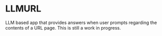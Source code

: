 # LLMURL
LLM based app that provides answers when user prompts regarding the contents of a URL page. This is still a work in progress.
